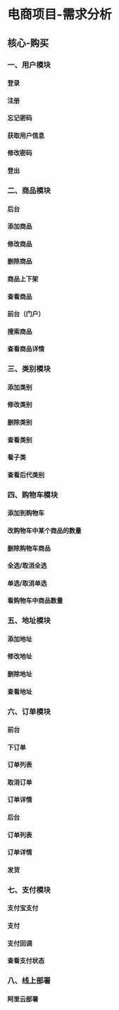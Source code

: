 # 电商项目-需求分析  
## 核心-购买
### 一、用户模块
#### 登录
#### 注册
#### 忘记密码
#### 获取用户信息
#### 修改密码
#### 登出
### 二、商品模块
#### 后台
#### 添加商品
#### 修改商品
#### 删除商品
#### 商品上下架
#### 查看商品
#### 前台（门户）
#### 搜索商品
#### 查看商品详情
### 三、类别模块
#### 添加类别
#### 修改类别
#### 删除类别
#### 查看类别
#### 看子类
#### 查看后代类别
### 四、购物车模块
#### 添加到购物车
#### 改购物车中某个商品的数量
#### 删除购物车商品
#### 全选/取消全选
#### 单选/取消单选
#### 看购物车中商品数量
### 五、地址模块
#### 添加地址
#### 修改地址
#### 删除地址
#### 查看地址
### 六、订单模块
#### 前台
#### 下订单
#### 订单列表
#### 取消订单
#### 订单详情
#### 后台
#### 订单列表
#### 订单详情
#### 发货
### 七、支付模块
#### 支付宝支付
#### 支付
#### 支付回调
#### 查看支付状态
### 八、线上部署
#### 阿里云部署